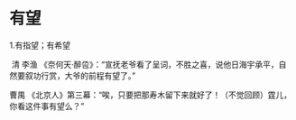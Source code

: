 # 有望

1.有指望；有希望

​	清 李渔 《奈何天·醉卺》：“宣抚老爷看了呈词，不胜之喜，说他日海宇承平，自然要叙功行赏，大爷的前程有望了。”

  曹禺 《北京人》第三幕：“唉，只要把那寿木留下来就好了！（不觉回顾）霆儿，你看这件事有望么？”